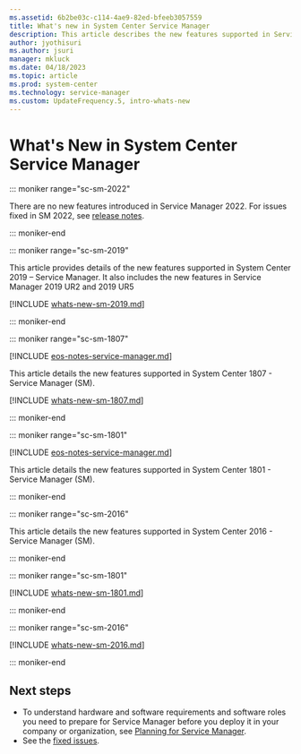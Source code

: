 ```yaml
---
ms.assetid: 6b2be03c-c114-4ae9-82ed-bfeeb3057559
title: What's new in System Center Service Manager
description: This article describes the new features supported in Service Manager
author: jyothisuri
ms.author: jsuri
manager: mkluck
ms.date: 04/18/2023
ms.topic: article
ms.prod: system-center
ms.technology: service-manager
ms.custom: UpdateFrequency.5, intro-whats-new
---
```



# What's New in System Center Service Manager

::: moniker range="sc-sm-2022"

There are no new features introduced in Service Manager 2022. For issues fixed in SM 2022, see [release notes](release-notes-sm.md).

::: moniker-end

::: moniker range="sc-sm-2019"

This article provides details of the new features supported in System Center 2019 – Service Manager. It also includes the new features in Service Manager 2019 UR2 and 2019 UR5
 

[!INCLUDE [whats-new-sm-2019.md](../includes/whats-new-sm-2019.md)]

::: moniker-end

::: moniker range="sc-sm-1807"

[!INCLUDE [eos-notes-service-manager.md](../includes/eos-notes-service-manager.md)]

This article details the new features supported in System Center 1807 - Service Manager (SM).

[!INCLUDE [whats-new-sm-1807.md](../includes/whats-new-sm-1807.md)]

::: moniker-end

::: moniker range="sc-sm-1801"

[!INCLUDE [eos-notes-service-manager.md](../includes/eos-notes-service-manager.md)]

This article details the new features supported in System Center 1801 - Service Manager (SM).

::: moniker-end

::: moniker range="sc-sm-2016"

This article details the new features supported in System Center 2016 - Service Manager (SM).

::: moniker-end

::: moniker range="sc-sm-1801"

[!INCLUDE [whats-new-sm-1801.md](../includes/whats-new-sm-1801.md)]

::: moniker-end

::: moniker range="sc-sm-2016"

[!INCLUDE [whats-new-sm-2016.md](../includes/whats-new-sm-2016.md)]

::: moniker-end

## Next steps

- To understand hardware and software requirements and software roles you need to prepare for Service Manager before you deploy it in your company or organization, see [Planning for Service Manager](../scsm/plan-sm.md).
- See the [fixed issues](release-notes-sm.md).
